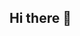 ## Hi there 👋

<!--
**shreyasrivastava0782/shreyasrivastava0782** is a ✨ _special_ ✨ repository because its `README.md` (this file) appears on your GitHub profile.

![LeetCode Stats](https://leetcard.jacoblin.cool/shreya01082006)



Here are some ideas to get you started:

- 🔭 I’m currently working on ...
- 🌱 I’m currently learning ...
- 👯 I’m looking to collaborate on ...
- 🤔 I’m looking for help with ...
- 💬 Ask me about ...
- 📫 How to reach me: ...
- 😄 Pronouns: ...
- ⚡ Fun fact: ...
-->
